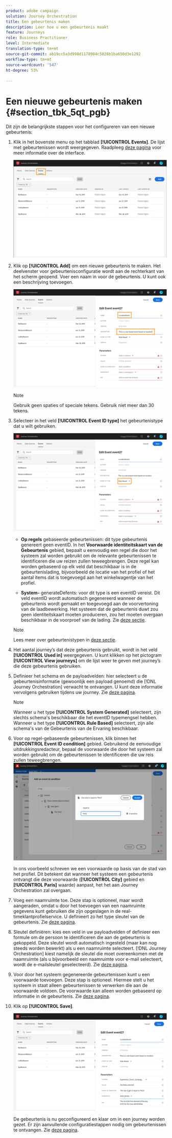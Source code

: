 ```yaml
---
product: adobe campaign
solution: Journey Orchestration
title: Een gebeurtenis maken
description: Leer hoe u een gebeurtenis maakt
feature: Journeys
role: Business Practitioner
level: Intermediate
translation-type: tm+mt
source-git-commit: ab19cc5a3d998d1178984c5028b1ba650d3e1292
workflow-type: tm+mt
source-wordcount: '547'
ht-degree: 53%

---
```



# Een nieuwe gebeurtenis maken {#section_tbk_5qt_pgb}

Dit zijn de belangrijkste stappen voor het configureren van een nieuwe gebeurtenis:

1. Klik in het bovenste menu op het tabblad **[!UICONTROL Events]**. De lijst met gebeurtenissen wordt weergegeven. Raadpleeg [deze pagina](../about/user-interface.md) voor meer informatie over de interface.

   ![](../assets/journey5.png)

1. Klik op **[!UICONTROL Add]** om een nieuwe gebeurtenis te maken. Het deelvenster voor gebeurtenisconfiguratie wordt aan de rechterkant van het scherm geopend. Voer een naam in voor de gebeurtenis. U kunt ook een beschrijving toevoegen.

   ![](../assets/journey6.png)

   >[!NOTE]
   >
   >Gebruik geen spaties of speciale tekens. Gebruik niet meer dan 30 tekens.

1. Selecteer in het veld **[!UICONTROL Event ID type]** het gebeurtenistype dat u wilt gebruiken.

   ![](../assets/journey6bis.png)

   * **Op regels** gebaseerde gebeurtenissen: dit type gebeurtenis genereert geen eventID. In het **Voorwaarde identiteitskaart van de Gebeurtenis** gebied, bepaalt u eenvoudig een regel die door het systeem zal worden gebruikt om de relevante gebeurtenissen te identificeren die uw reizen zullen teweegbrengen. Deze regel kan worden gebaseerd op elk veld dat beschikbaar is in de gebeurtenislading, bijvoorbeeld de locatie van het profiel of het aantal items dat is toegevoegd aan het winkelwagentje van het profiel.

   * **System-** generateDefents: voor dit type is een eventID vereist. Dit veld eventID wordt automatisch gegenereerd wanneer de gebeurtenis wordt gemaakt en toegevoegd aan de voorvertoning van de laadbewerking. Het systeem dat de gebeurtenis duwt zou geen identiteitskaart moeten produceren, zou het moeten overgaan beschikbaar in de voorproef van de lading. Zie [deze sectie](../event/previewing-the-payload.md).
   >[!NOTE]
   >
   >Lees meer over gebeurtenistypen in [deze sectie](../event/about-events.md).
1. Het aantal journey’s dat deze gebeurtenis gebruikt, wordt in het veld **[!UICONTROL Used in]** weergegeven. U kunt klikken op het pictogram **[!UICONTROL View journeys]** om de lijst weer te geven met journey’s die deze gebeurtenis gebruiken.
1. Definieer het schema en de payloadvelden: hier selecteert u de gebeurtenisinformatie (gewoonlijk een payload genoemd) die [!DNL Journey Orchestration] verwacht te ontvangen. U kunt deze informatie vervolgens gebruiken tijdens uw journey. Zie [deze pagina](../event/defining-the-payload-fields.md).
   >[!NOTE]
   >
   >Wanneer u het type **[!UICONTROL System Generated]** selecteert, zijn slechts schema&#39;s beschikbaar die het eventID typemengsel hebben. Wanneer u het type **[!UICONTROL Rule Based]** selecteert, zijn alle schema&#39;s van de Gebeurtenis van de Ervaring beschikbaar.

1. Voor op regel-gebaseerde gebeurtenissen, klik binnen het **[!UICONTROL Event ID condition]** gebied. Gebruikend de eenvoudige uitdrukkingsredacteur, bepaal de voorwaarde die door het systeem zal worden gebruikt om de gebeurtenissen te identificeren die uw reis zullen teweegbrengen.
   ![](../assets/alpha-event6.png)

   In ons voorbeeld schreven we een voorwaarde op basis van de stad van het profiel. Dit betekent dat wanneer het systeem een gebeurtenis ontvangt die deze voorwaarde (**[!UICONTROL City]** gebied en **[!UICONTROL Paris]** waarde) aanpast, het het aan Journey Orchestration zal overgaan.

1. Voeg een naamruimte toe. Deze stap is optioneel, maar wordt aangeraden, omdat u door het toevoegen van een naamruimte gegevens kunt gebruiken die zijn opgeslagen in de real-timeklantprofielservice. U definieert zo het type sleutel van de gebeurtenis. Zie [deze pagina](../event/selecting-the-namespace.md).
1. Sleutel definiëren: kies een veld in uw payloadvelden of definieer een formule om de persoon te identificeren die aan de gebeurtenis is gekoppeld. Deze sleutel wordt automatisch ingesteld (maar kan nog steeds worden bewerkt) als u een naamruimte selecteert. [!DNL Journey Orchestration] kiest namelijk de sleutel die moet overeenkomen met de naamruimte (als u bijvoorbeeld een naamruimte voor e-mail selecteert, wordt de e-mailsleutel geselecteerd). Zie [deze pagina](../event/defining-the-event-key.md).
1. Voor door het systeem gegenereerde gebeurtenissen kunt u een voorwaarde toevoegen. Deze stap is optioneel. Hiermee stelt u het systeem in staat alleen gebeurtenissen te verwerken die aan de voorwaarde voldoen. De voorwaarde kan alleen worden gebaseerd op informatie in de gebeurtenis. Zie [deze pagina](../event/adding-a-condition.md).
1. Klik op **[!UICONTROL Save]**.

   ![](../assets/journey7.png)

   De gebeurtenis is nu geconfigureerd en klaar om in een journey worden gezet. Er zijn aanvullende configuratiestappen nodig om gebeurtenissen te ontvangen. Zie [deze pagina](../event/additional-steps-to-send-events-to-journey-orchestration.md).
